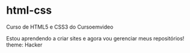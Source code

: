 # html-css
 Curso de HTML5 e CSS3 do Cursoemvideo

Estou aprendendo a criar sites e agora vou gerenciar meus repositórios!
theme: Hacker
